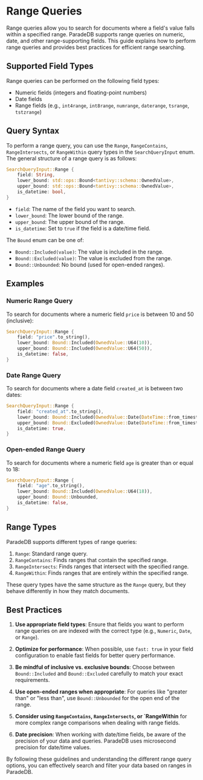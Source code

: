 # Range Queries

Range queries allow you to search for documents where a field's value falls within a specified range. ParadeDB supports range queries on numeric, date, and other range-supporting fields. This guide explains how to perform range queries and provides best practices for efficient range searching.

## Supported Field Types

Range queries can be performed on the following field types:

- Numeric fields (integers and floating-point numbers)
- Date fields
- Range fields (e.g., `int4range`, `int8range`, `numrange`, `daterange`, `tsrange`, `tstzrange`)

## Query Syntax

To perform a range query, you can use the `Range`, `RangeContains`, `RangeIntersects`, or `RangeWithin` query types in the `SearchQueryInput` enum. The general structure of a range query is as follows:

```rust
SearchQueryInput::Range {
    field: String,
    lower_bound: std::ops::Bound<tantivy::schema::OwnedValue>,
    upper_bound: std::ops::Bound<tantivy::schema::OwnedValue>,
    is_datetime: bool,
}
```

- `field`: The name of the field you want to search.
- `lower_bound`: The lower bound of the range.
- `upper_bound`: The upper bound of the range.
- `is_datetime`: Set to `true` if the field is a date/time field.

The `Bound` enum can be one of:
- `Bound::Included(value)`: The value is included in the range.
- `Bound::Excluded(value)`: The value is excluded from the range.
- `Bound::Unbounded`: No bound (used for open-ended ranges).

## Examples

### Numeric Range Query

To search for documents where a numeric field `price` is between 10 and 50 (inclusive):

```rust
SearchQueryInput::Range {
    field: "price".to_string(),
    lower_bound: Bound::Included(OwnedValue::U64(10)),
    upper_bound: Bound::Included(OwnedValue::U64(50)),
    is_datetime: false,
}
```

### Date Range Query

To search for documents where a date field `created_at` is between two dates:

```rust
SearchQueryInput::Range {
    field: "created_at".to_string(),
    lower_bound: Bound::Included(OwnedValue::Date(DateTime::from_timestamp_micros(...))),
    upper_bound: Bound::Excluded(OwnedValue::Date(DateTime::from_timestamp_micros(...))),
    is_datetime: true,
}
```

### Open-ended Range Query

To search for documents where a numeric field `age` is greater than or equal to 18:

```rust
SearchQueryInput::Range {
    field: "age".to_string(),
    lower_bound: Bound::Included(OwnedValue::U64(18)),
    upper_bound: Bound::Unbounded,
    is_datetime: false,
}
```

## Range Types

ParadeDB supports different types of range queries:

1. `Range`: Standard range query.
2. `RangeContains`: Finds ranges that contain the specified range.
3. `RangeIntersects`: Finds ranges that intersect with the specified range.
4. `RangeWithin`: Finds ranges that are entirely within the specified range.

These query types have the same structure as the `Range` query, but they behave differently in how they match documents.

## Best Practices

1. **Use appropriate field types**: Ensure that fields you want to perform range queries on are indexed with the correct type (e.g., `Numeric`, `Date`, or `Range`).

2. **Optimize for performance**: When possible, use `fast: true` in your field configuration to enable fast fields for better query performance.

3. **Be mindful of inclusive vs. exclusive bounds**: Choose between `Bound::Included` and `Bound::Excluded` carefully to match your exact requirements.

4. **Use open-ended ranges when appropriate**: For queries like "greater than" or "less than", use `Bound::Unbounded` for the open end of the range.

5. **Consider using `RangeContains`, `RangeIntersects`, or `RangeWithin** for more complex range comparisons when dealing with range fields.

6. **Date precision**: When working with date/time fields, be aware of the precision of your data and queries. ParadeDB uses microsecond precision for date/time values.

By following these guidelines and understanding the different range query options, you can effectively search and filter your data based on ranges in ParadeDB.